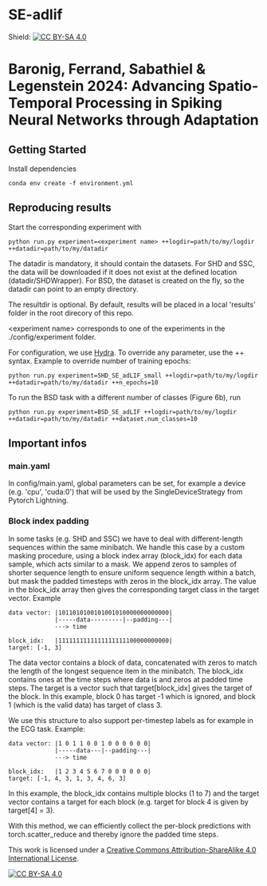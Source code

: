 # SE-adlif
Shield: [![CC BY-SA 4.0][cc-by-sa-shield]][cc-by-sa]

# Baronig, Ferrand, Sabathiel & Legenstein 2024: Advancing Spatio-Temporal Processing in Spiking Neural Networks through Adaptation

## Getting Started

Install dependencies 

`conda env create -f environment.yml`

## Reproducing results

Start the corresponding experiment with

`python run.py experiment=<experiment name> ++logdir=path/to/my/logdir ++datadir=path/to/my/datadir`

The datadir is mandatory, it should contain the datasets. For SHD and SSC, the data will be downloaded if it does not exist at the defined location (datadir/SHDWrapper). For BSD, the dataset is created on the fly, so the datadir can point to an empty directory.

The resultdir is optional. By default, results will be placed in a local 'results' folder in the root direcory of this repo.

\<experiment name\> corresponds to one of the experiments in the ./config/experiment folder.


For configuration, we use [Hydra](https://hydra.cc/). To override any parameter, use the ++ syntax. Example to override number of training epochs:

`python run.py experiment=SHD_SE_adLIF_small ++logdir=path/to/my/logdir ++datadir=path/to/my/datadir ++n_epochs=10`

To run the BSD task with a different number of classes (Figure 6b), run

`python run.py experiment=BSD_SE_adLIF ++logdir=path/to/my/logdir ++datadir=path/to/my/datadir ++dataset.num_classes=10`


## Important infos

### main.yaml

In config/main.yaml, global parameters can be set, for example a device (e.g. 'cpu', 'cuda:0') that will be used by the SingleDeviceStrategy from Pytorch Lightning.

### Block index padding

In some tasks (e.g. SHD and SSC) we have to deal with different-length sequences within the same minibatch. We handle this case by a custom masking procedure, using a block index array (block_idx) for each data sample, which acts similar to a mask. We append zeros to samples of shorter sequence length to ensure uniform sequence length within a batch, but mask the padded timesteps with zeros in the block_idx array. The value in the block_idx array then gives the corresponding target class in the target vector. Example

```
data vector: |1011010100101001010000000000000|
             |-----data---------|--padding---| 
             ---> time

block_idx:   |1111111111111111111100000000000|
target: [-1, 3]
```

The data vector contains a block of data, concatenated with zeros to match the length of the longest sequence item in the minibatch.
The block_idx contains ones at the time steps where data is and zeros at padded time steps.
The target is a vector such that target[block_idx] gives the target of the block. In this example, block 0 has target -1 which is ignored, and block 1 (which is the valid data) has target of class 3.

We use this structure to also support per-timestep labels as for example in the ECG task. Example:
```
data vector: |1 0 1 1 0 0 1 0 0 0 0 0 0|
             |-----data---|--padding---| 
             ---> time

block_idx:   |1 2 3 4 5 6 7 0 0 0 0 0 0|
target: [-1, 4, 3, 1, 3, 4, 6, 3]
```

In this example, the block_idx contains multiple blocks (1 to 7) and the target vector contains a target for each block (e.g. target for block 4 is given by target[4] = 3).

With this method, we can efficiently collect the per-block predictions with torch.scatter_reduce and thereby ignore the padded time steps.




This work is licensed under a
[Creative Commons Attribution-ShareAlike 4.0 International License][cc-by-sa].

[![CC BY-SA 4.0][cc-by-sa-image]][cc-by-sa]

[cc-by-sa]: http://creativecommons.org/licenses/by-sa/4.0/
[cc-by-sa-image]: https://licensebuttons.net/l/by-sa/4.0/88x31.png
[cc-by-sa-shield]: https://img.shields.io/badge/License-CC%20BY--SA%204.0-lightgrey.svg
